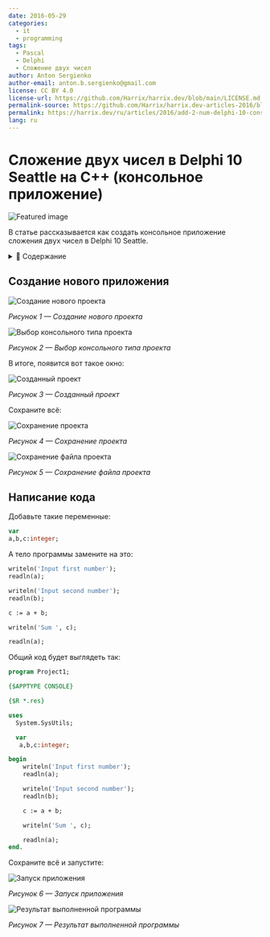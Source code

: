 ```yaml
---
date: 2016-05-29
categories:
  - it
  - programming
tags:
  - Pascal
  - Delphi
  - Сложение двух чисел
author: Anton Sergienko
author-email: anton.b.sergienko@gmail.com
license: CC BY 4.0
license-url: https://github.com/Harrix/harrix.dev/blob/main/LICENSE.md
permalink-source: https://github.com/Harrix/harrix.dev-articles-2016/blob/main/add-2-num-delphi-10-console/add-2-num-delphi-10-console.md
permalink: https://harrix.dev/ru/articles/2016/add-2-num-delphi-10-console/
lang: ru
---
```


# Сложение двух чисел в Delphi 10 Seattle на C++ (консольное приложение)

![Featured image](featured-image.svg)

В статье рассказывается как создать консольное приложение сложения двух чисел в Delphi 10 Seattle.

<details>
<summary>📖 Содержание</summary>

- [Создание нового приложения](#создание-нового-приложения)
- [Написание кода](#написание-кода)

</details>

## Создание нового приложения

![Создание нового проекта](img/new-project_01.png)

_Рисунок 1 — Создание нового проекта_

![Выбор консольного типа проекта](img/new-project_02.png)

_Рисунок 2 — Выбор консольного типа проекта_

В итоге, появится вот такое окно:

![Созданный проект](img/new-project_03.png)

_Рисунок 3 — Созданный проект_

Сохраните всё:

![Сохранение проекта](img/new-project_04.png)

_Рисунок 4 — Сохранение проекта_

![Сохранение файла проекта](img/new-project_05.png)

_Рисунок 5 — Сохранение файла проекта_

## Написание кода

Добавьте такие переменные:

```pascal
var
a,b,c:integer;
```

А тело программы замените на это:

```pascal
writeln('Input first number');
readln(a);

writeln('Input second number');
readln(b);

c := a + b;

writeln('Sum ', c);

readln(a);
```

Общий код будет выглядеть так:

```pascal
program Project1;

{$APPTYPE CONSOLE}

{$R *.res}

uses
  System.SysUtils;

  var
   a,b,c:integer;

begin
    writeln('Input first number');
    readln(a);

    writeln('Input second number');
    readln(b);

    c := a + b;

    writeln('Sum ', c);

    readln(a);
end.
```

Сохраните всё и запустите:

![Запуск приложения](img/run.png)

_Рисунок 6 — Запуск приложения_

![Результат выполненной программы](img/result.png)

_Рисунок 7 — Результат выполненной программы_
